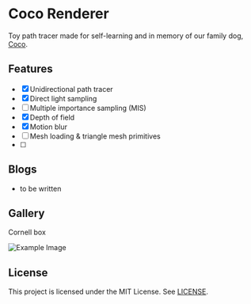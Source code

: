 # Coco Renderer

Toy path tracer made for self-learning and in memory of our family dog, [Coco](Coco.gif).

## Features

- [x] Unidirectional path tracer
- [x] Direct light sampling
- [ ] Multiple importance sampling (MIS)
- [x] Depth of field
- [x] Motion blur
- [ ] Mesh loading & triangle mesh primitives
- [ ] 

## Blogs

- to be written

## Gallery

Cornell box

![Example Image](sth.png)

## License

This project is licensed under the MIT License. See [LICENSE](LICENSE).
